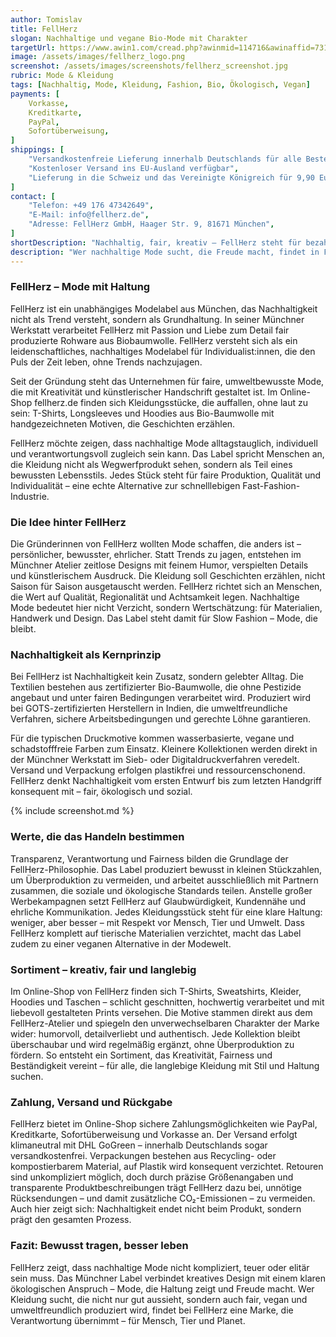 ```yaml
---
author: Tomislav
title: FellHerz
slogan: Nachhaltige und vegane Bio-Mode mit Charakter
targetUrl: https://www.awin1.com/cread.php?awinmid=114716&awinaffid=731132
image: /assets/images/fellherz_logo.png
screenshot: /assets/images/screenshots/fellherz_screenshot.jpg
rubric: Mode & Kleidung
tags: [Nachhaltig, Mode, Kleidung, Fashion, Bio, Ökologisch, Vegan]
payments: [
    Vorkasse,
    Kreditkarte,
    PayPal,
    Sofortüberweisung,
]
shippings: [
    "Versandkostenfreie Lieferung innerhalb Deutschlands für alle Bestellungen",
    "Kostenloser Versand ins EU-Ausland verfügbar",
    "Lieferung in die Schweiz und das Vereinigte Königreich für 9,90 Euro möglich",
]
contact: [
    "Telefon: +49 176 47342649",
    "E-Mail: info@fellherz.de",
    "Adresse: FellHerz GmbH, Haager Str. 9, 81671 München",
]
shortDescription: "Nachhaltig, fair, kreativ – FellHerz steht für bezahlbare Mode, die Verantwortung übernimmt. Handgezeichnete Designs, faire Produktion und umweltbewusste Materialien: individuelle Kleidung mit Charakter und gutem Gewissen."
description: "Wer nachhaltige Mode sucht, die Freude macht, findet in FellHerz ein Label, das Haltung zeigt – mit Herz, Humor und einem klaren Bewusstsein für Umwelt und Mensch."
---
```


### FellHerz – Mode mit Haltung

FellHerz ist ein unabhängiges Modelabel aus München, das Nachhaltigkeit nicht als Trend versteht, sondern als Grundhaltung. In seiner Münchner Werkstatt verarbeitet FellHerz mit Passion und Liebe zum Detail fair produzierte Rohware aus Biobaumwolle. FellHerz versteht sich als ein leidenschaftliches, nachhaltiges Modelabel für Individualist:innen, die den Puls der Zeit leben, ohne Trends nachzujagen.

Seit der Gründung steht das Unternehmen für faire, umweltbewusste Mode, die mit Kreativität und künstlerischer Handschrift gestaltet ist. Im Online-Shop fellherz.de finden sich Kleidungsstücke, die auffallen, ohne laut zu sein: T-Shirts, Longsleeves und Hoodies aus Bio-Baumwolle mit handgezeichneten Motiven, die Geschichten erzählen.

FellHerz möchte zeigen, dass nachhaltige Mode alltagstauglich, individuell und verantwortungsvoll zugleich sein kann. Das Label spricht Menschen an, die Kleidung nicht als Wegwerfprodukt sehen, sondern als Teil eines bewussten Lebensstils. Jedes Stück steht für faire Produktion, Qualität und Individualität – eine echte Alternative zur schnelllebigen Fast-Fashion-Industrie.

### Die Idee hinter FellHerz

Die Gründerinnen von FellHerz wollten Mode schaffen, die anders ist – persönlicher, bewusster, ehrlicher. Statt Trends zu jagen, entstehen im Münchner Atelier zeitlose Designs mit feinem Humor, verspielten Details und künstlerischem Ausdruck. Die Kleidung soll Geschichten erzählen, nicht Saison für Saison ausgetauscht werden. FellHerz richtet sich an Menschen, die Wert auf Qualität, Regionalität und Achtsamkeit legen. Nachhaltige Mode bedeutet hier nicht Verzicht, sondern Wertschätzung: für Materialien, Handwerk und Design. Das Label steht damit für Slow Fashion – Mode, die bleibt.

### Nachhaltigkeit als Kernprinzip

Bei FellHerz ist Nachhaltigkeit kein Zusatz, sondern gelebter Alltag. Die Textilien bestehen aus zertifizierter Bio-Baumwolle, die ohne Pestizide angebaut und unter fairen Bedingungen verarbeitet wird. Produziert wird bei GOTS-zertifizierten Herstellern in Indien, die umweltfreundliche Verfahren, sichere Arbeitsbedingungen und gerechte Löhne garantieren. 

Für die typischen Druckmotive kommen wasserbasierte, vegane und schadstofffreie Farben zum Einsatz. Kleinere Kollektionen werden direkt in der Münchner Werkstatt im Sieb- oder Digitaldruckverfahren veredelt. Versand und Verpackung erfolgen plastikfrei und ressourcenschonend. FellHerz denkt Nachhaltigkeit vom ersten Entwurf bis zum letzten Handgriff konsequent mit – fair, ökologisch und sozial.

{% include screenshot.md %}

### Werte, die das Handeln bestimmen

Transparenz, Verantwortung und Fairness bilden die Grundlage der FellHerz-Philosophie. Das Label produziert bewusst in kleinen Stückzahlen, um Überproduktion zu vermeiden, und arbeitet ausschließlich mit Partnern zusammen, die soziale und ökologische Standards teilen. Anstelle großer Werbekampagnen setzt FellHerz auf Glaubwürdigkeit, Kundennähe und ehrliche Kommunikation. Jedes Kleidungsstück steht für eine klare Haltung: weniger, aber besser – mit Respekt vor Mensch, Tier und Umwelt. Dass FellHerz komplett auf tierische Materialien verzichtet, macht das Label zudem zu einer veganen Alternative in der Modewelt.

### Sortiment – kreativ, fair und langlebig

Im Online-Shop von FellHerz finden sich T-Shirts, Sweatshirts, Kleider, Hoodies und Taschen – schlicht geschnitten, hochwertig verarbeitet und mit liebevoll gestalteten Prints versehen. Die Motive stammen direkt aus dem FellHerz-Atelier und spiegeln den unverwechselbaren Charakter der Marke wider: humorvoll, detailverliebt und authentisch. Jede Kollektion bleibt überschaubar und wird regelmäßig ergänzt, ohne Überproduktion zu fördern. So entsteht ein Sortiment, das Kreativität, Fairness und Beständigkeit vereint – für alle, die langlebige Kleidung mit Stil und Haltung suchen.

### Zahlung, Versand und Rückgabe

FellHerz bietet im Online-Shop sichere Zahlungsmöglichkeiten wie PayPal, Kreditkarte, Sofortüberweisung und Vorkasse an. Der Versand erfolgt klimaneutral mit DHL GoGreen – innerhalb Deutschlands sogar versandkostenfrei. Verpackungen bestehen aus Recycling- oder kompostierbarem Material, auf Plastik wird konsequent verzichtet. Retouren sind unkompliziert möglich, doch durch präzise Größenangaben und transparente Produktbeschreibungen trägt FellHerz dazu bei, unnötige Rücksendungen – und damit zusätzliche CO₂-Emissionen – zu vermeiden. Auch hier zeigt sich: Nachhaltigkeit endet nicht beim Produkt, sondern prägt den gesamten Prozess.

### Fazit: Bewusst tragen, besser leben

FellHerz zeigt, dass nachhaltige Mode nicht kompliziert, teuer oder elitär sein muss. Das Münchner Label verbindet kreatives Design mit einem klaren ökologischen Anspruch – Mode, die Haltung zeigt und Freude macht. Wer Kleidung sucht, die nicht nur gut aussieht, sondern auch fair, vegan und umweltfreundlich produziert wird, findet bei FellHerz eine Marke, die Verantwortung übernimmt – für Mensch, Tier und Planet.